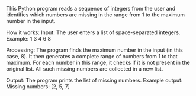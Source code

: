 This Python program reads a sequence of integers from the user and identifies which numbers are missing in the range from 1 to the maximum number in the input.

How it works:
Input:
The user enters a list of space-separated integers.
Example: 1 3 4 6 8

Processing:
The program finds the maximum number in the input (in this case, 8).
It then generates a complete range of numbers from 1 to that maximum.
For each number in this range, it checks if it is not present in the original list.
All such missing numbers are collected in a new list.

Output:
The program prints the list of missing numbers.
Example output: Missing numbers: [2, 5, 7]

